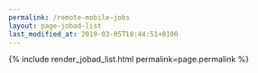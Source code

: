 ```yaml
---
permalink: /remote-mobile-jobs
layout: page-jobad-list
last_modified_at: 2019-03-05T18:44:51+0100
---
```

{% include render_jobad_list.html permalink=page.permalink %}
